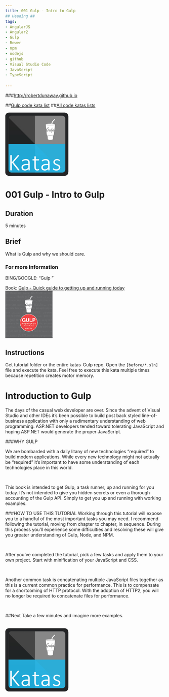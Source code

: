 ```yaml
---
title: 001 Gulp - Intro to Gulp
## Heading ##
tags: 
- AngularJS
- Angular2
- Gulp
- Bower
- npm
- nodejs
- github
- Visual Studio Code
- JavaScript
- TypeScript

---
```


###http://robertdunaway.github.io

##[Gulp code kata list](http://mycodekatas.github.io/Gulp.html)
##[All code katas lists](http://mycodekatas.github.io/)

 <img src="https://raw.githubusercontent.com/robertdunaway/katas-gulp/master/katas-Gulp-logo.png" alt="Smiley face" height="200" width="200"> 

# 001 Gulp - Intro to Gulp

## Duration
5 minutes

## Brief
What is Gulp and why we should care.

### For more information 
BING/GOOGLE: “Gulp ”

Book: 
[Gulp - Quick guide to getting up and running today](http://www.amazon.com/Gulp-Quick-guide-getting-running-ebook/dp/B010NXMFF6/)
<br>
<img src="https://raw.githubusercontent.com/robertdunaway/gulp-book/master/bookcoverimage.PNG" alt="Smiley face" height="150" width="150">

## Instructions
Get tutorial folder or the entire katas-Gulp repo.
Open the `[before/*.sln]` file and execute the kata.
Feel free to execute this kata multiple times because repetition creates motor memory.


# Introduction to Gulp


The days of the casual web developer are over.  Since the advent of Visual Studio and other IDEs it’s been possible to build post back styled line-of-business application with only a rudimentary understanding of web programming.  ASP.NET developers tended toward tolerating JavaScript and hoping ASP.NET would generate the proper JavaScript.

###WHY GULP

We are bombarded with a daily litany of new technologies “required” to build modern applications.  While every new technology might not actually be “required” it’s important to have some understanding of each technologies place in this world.  

<br>

This book is intended to get Gulp, a task runner, up and running for you today.  It’s not intended to give you hidden secrets or even a thorough accounting of the Gulp API.  Simply to get you up and running with working examples.

###HOW TO USE THIS TUTORIAL
Working through this tutorial will expose you to a handful of the most important tasks you may need.  I recommend following the tutorial, moving from chapter to chapter, in sequence.  During this process you’ll experience some difficulties and resolving these will give you greater understanding of Gulp, Node, and NPM.

<br>

After you’ve completed the tutorial, pick a few tasks and apply them to your own project.  Start with minification of your JavaScript and CSS.  

<br>

Another common task is concatenating multiple JavaScript files together as this is a current common practice for performance.  This is to compensate for a shortcoming of HTTP protocol.  With the adoption of HTTP2, you will no longer be required to concatenate files for performance.

<br>



##Next
Take a few minutes and imagine more examples. 

<br>

 <img src="https://raw.githubusercontent.com/robertdunaway/katas-gulp/master/katas-Gulp-logo.png" alt="Smiley face" height="200" width="200"> 